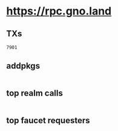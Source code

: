 # https://rpc.gno.land

## TXs
```
7901
```

## addpkgs
```
```

## top realm calls
```
```

## top faucet requesters
```
```


